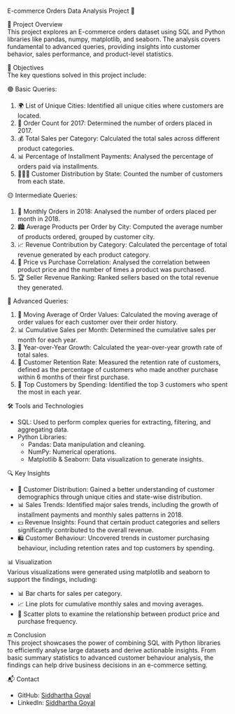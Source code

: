 E-commerce Orders Data Analysis Project 🚀

📄 Project Overview  
This project explores an E-commerce orders dataset using SQL and Python libraries like pandas, numpy, matplotlib, and seaborn. The analysis covers fundamental to advanced queries, providing insights into customer behavior, sales performance, and product-level statistics.

🎯 Objectives  
The key questions solved in this project include:

🟢 Basic Queries:
1. 🌍 List of Unique Cities: Identified all unique cities where customers are located.
2. 🛒 Order Count for 2017: Determined the number of orders placed in 2017.
3. 💰 Total Sales per Category: Calculated the total sales across different product categories.
4. 📊 Percentage of Installment Payments: Analysed the percentage of orders paid via installments.
5. 🧑‍🤝‍🧑 Customer Distribution by State: Counted the number of customers from each state.

🟡 Intermediate Queries:
1. 📆 Monthly Orders in 2018: Analysed the number of orders placed per month in 2018.
2. 🏙️ Average Products per Order by City: Computed the average number of products ordered, grouped by customer city.
3. 📈 Revenue Contribution by Category: Calculated the percentage of total revenue generated by each product category.
4. 💸 Price vs Purchase Correlation: Analysed the correlation between product price and the number of times a product was purchased.
5. 🏆 Seller Revenue Ranking: Ranked sellers based on the total revenue they generated.

🔴 Advanced Queries:
1. 🔄 Moving Average of Order Values: Calculated the moving average of order values for each customer over their order history.
2. 📊 Cumulative Sales per Month: Determined the cumulative sales per month for each year.
3. 🚀 Year-over-Year Growth: Calculated the year-over-year growth rate of total sales.
4. 🔁 Customer Retention Rate: Measured the retention rate of customers, defined as the percentage of customers who made another purchase within 6 months of their first purchase.
5. 👑 Top Customers by Spending: Identified the top 3 customers who spent the most in each year.

🛠️ Tools and Technologies  
- SQL: Used to perform complex queries for extracting, filtering, and aggregating data.
- Python Libraries:
  - Pandas: Data manipulation and cleaning.
  - NumPy: Numerical operations.
  - Matplotlib & Seaborn: Data visualization to generate insights.

🔍 Key Insights  
- 📍 Customer Distribution: Gained a better understanding of customer demographics through unique cities and state-wise distribution.
- 📊 Sales Trends: Identified major sales trends, including the growth of installment payments and monthly sales patterns in 2018.
- 💵 Revenue Insights: Found that certain product categories and sellers significantly contributed to the overall revenue.
- 🛍️ Customer Behaviour: Uncovered trends in customer purchasing behaviour, including retention rates and top customers by spending.

📊 Visualization  
Various visualizations were generated using matplotlib and seaborn to support the findings, including:
- 📊 Bar charts for sales per category.
- 📈 Line plots for cumulative monthly sales and moving averages.
- 🔎 Scatter plots to examine the relationship between product price and purchase frequency.

🔚 Conclusion  
This project showcases the power of combining SQL with Python libraries to efficiently analyse large datasets and derive actionable insights. From basic summary statistics to advanced customer behaviour analysis, the findings can help drive business decisions in an e-commerce setting.

📬 Contact  
- GitHub: [Siddhartha Goyal]( https://github.com/goyalsiddhartha1997)
- LinkedIn: [Siddhartha Goyal](https://www.linkedin.com/in/goyalsiddhartha1997/)

